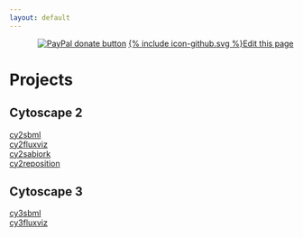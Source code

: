 ```yaml
---
layout: default
---
```


<div align="right">
<a href="https://www.paypal.com/cgi-bin/webscr?cmd=_s-xclick&amp;hosted_button_id=RYHNRJFBMWD5N" title="Donate to this project using Paypal"><img src="https://img.shields.io/badge/paypal-donate-yellow.svg" alt="PayPal donate button" /></a>
<a href="{{site.github.repository_url}}/blob/master/{{page.path}}"><span class="icon icon--github">{% include icon-github.svg %}</span>Edit this page</a></div>

# Projects

## Cytoscape 2
[cy2sbml](https://github.com/matthiaskoenig/cy2sbml/)  
[cy2fluxviz](https://github.com/matthiaskoenig/cy2fluxviz/)  
[cy2sabiork](https://github.com/matthiaskoenig/cy2sabiork/)  
[cy2reposition](https://github.com/matthiaskoenig/cy2reposition/)  

## Cytoscape 3
[cy3sbml](https://github.com/matthiaskoenig/cy3sbml/)  
[cy3fluxviz](https://github.com/matthiaskoenig/cy3fluxviz/)  

